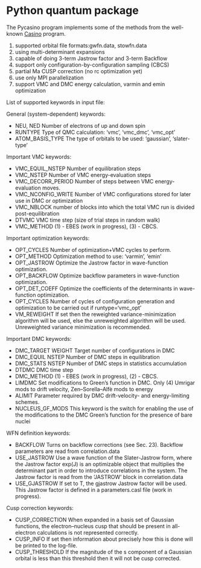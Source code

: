 # Python quantum package

The Pycasino program implements some of the methods from the well-known [Casino](https://vallico.net/casinoqmc/) program.

1. supported orbital file formats:gwfn.data, stowfn.data
2. using multi-determinant expansions
3. capable of doing 3-term Jastrow factor and 3-term Backflow
4. support only configuration-by-configuration sampling (CBCS)
5. partial Ma CUSP correction (no rc optimization yet)
6. use only MPI parallelization
7. support VMC and DMC energy calculation, varmin and emin optimization

List of supported keywords in input file:

General (system-dependent) keywords:
* NEU, NED Number of electrons of up and down spin
* RUNTYPE Type of QMC calculation: ‘vmc’, ‘vmc_dmc’, ‘vmc_opt’
* ATOM_BASIS_TYPE The type of orbitals to be used: ‘gaussian’, ‘slater-type‘

Important VMC keywords:
* VMC_EQUIL_NSTEP Number of equilibration steps
* VMC_NSTEP Number of VMC energy-evaluation steps
* VMC_DECORR_PERIOD Number of steps between VMC energy-evaluation moves.
* VMC_NCONFIG_WRITE Number of VMC configurations stored for later use in DMC or optimization
* VMC_NBLOCK number of blocks into which the total VMC run is divided post-equilibration
* DTVMC VMC time step (size of trial steps in random walk)
* VMC_METHOD (1) - EBES (work in progress), (3) - CBCS.

Important optimization keywords:
* OPT_CYCLES Number of optimization+VMC cycles to perform.
* OPT_METHOD Optimization method to use: ‘varmin’, ‘emin’
* OPT_JASTROW Optimize the Jastrow factor in wave-function optimization.
* OPT_BACKFLOW Optimize backflow parameters in wave-function optimization.
* OPT_DET_COEFF Optimize the coefficients of the determinants in wave-function optimization.
* OPT_CYCLES Number of cycles of configuration generation and optimization to be carried out if runtype=‘vmc_opt’
* VM_REWEIGHT If set then the reweighted variance-minimization algorithm will be used, else the unreweighted algorithm will be used.
Unreweighted variance minimization is recommended.

Important DMC keywords:
* DMC_TARGET WEIGHT Target number of configurations in DMC
* DMC_EQUIL NSTEP Number of DMC steps in equilibration
* DMC_STATS NSTEP Number of DMC steps in statistics accumulation
* DTDMC DMC time step
* DMC_METHOD (1) - EBES (work in progress), (2) - CBCS.
* LIMDMC Set modifications to Green’s function in DMC. Only (4) Umrigar mods to drift velocity, Zen–Sorella–Alfè mods to energy
* ALIMIT Parameter required by DMC drift-velocity- and energy-limiting schemes.
* NUCLEUS_GF_MODS This keyword is the switch for enabling the use of the modifications to the DMC Green’s function for the presence of bare nuclei

WFN definition keywords:
* BACKFLOW Turns on backflow corrections (see Sec. 23). Backflow parameters are read from correlation.data
* USE_JASTROW  Use a wave function of the Slater-Jastrow form, where the Jastrow factor exp(J)
is an optimizable object that multiplies the determinant part in order to introduce correlations in the system.
The Jastrow factor is read from the ‘JASTROW’ block in correlation.data
* USE_GJASTROW If set to T, the gjastrow Jastrow factor will be used. This Jastrow factor is defined in a parameters.casl file (work in progress).

Cusp correction keywords:
* CUSP_CORRECTION When expanded in a basis set of Gaussian functions, the electron–nucleus cusp that should be present
in all-electron calculations is not represented correctly.
* CUSP_INFO If set then information about precisely how this is done will be printed to the log-file.
* CUSP_THRESHOLD If the magnitude of the s component of a Gaussian orbital is less than this threshold then it will not be cusp corrected.
